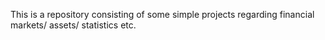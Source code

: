 This is a repository consisting of some simple projects regarding financial markets/ assets/ statistics etc. 
